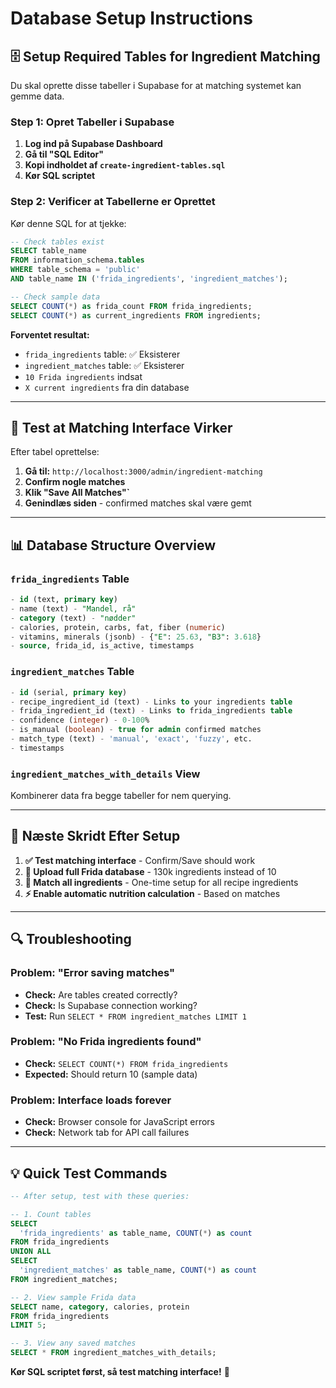 # Database Setup Instructions

## 🗄️ Setup Required Tables for Ingredient Matching

Du skal oprette disse tabeller i Supabase for at matching systemet kan gemme data.

### **Step 1: Opret Tabeller i Supabase**

1. **Log ind på Supabase Dashboard**
2. **Gå til "SQL Editor"**
3. **Kopi indholdet af `create-ingredient-tables.sql`**
4. **Kør SQL scriptet**

### **Step 2: Verificer at Tabellerne er Oprettet**

Kør denne SQL for at tjekke:
```sql
-- Check tables exist
SELECT table_name 
FROM information_schema.tables 
WHERE table_schema = 'public' 
AND table_name IN ('frida_ingredients', 'ingredient_matches');

-- Check sample data
SELECT COUNT(*) as frida_count FROM frida_ingredients;
SELECT COUNT(*) as current_ingredients FROM ingredients;
```

**Forventet resultat:**
- `frida_ingredients` table: ✅ Eksisterer 
- `ingredient_matches` table: ✅ Eksisterer
- `10 Frida ingredients` indsat
- `X current ingredients` fra din database

---

## 🔧 **Test at Matching Interface Virker**

Efter tabel oprettelse:

1. **Gå til:** `http://localhost:3000/admin/ingredient-matching`
2. **Confirm nogle matches**
3. **Klik "Save All Matches"`**
4. **Genindlæs siden** - confirmed matches skal være gemt

---

## 📊 **Database Structure Overview**

### `frida_ingredients` Table
```sql
- id (text, primary key)
- name (text) - "Mandel, rå"  
- category (text) - "nødder"
- calories, protein, carbs, fat, fiber (numeric)
- vitamins, minerals (jsonb) - {"E": 25.63, "B3": 3.618}
- source, frida_id, is_active, timestamps
```

### `ingredient_matches` Table  
```sql
- id (serial, primary key)
- recipe_ingredient_id (text) - Links to your ingredients table
- frida_ingredient_id (text) - Links to frida_ingredients table
- confidence (integer) - 0-100%
- is_manual (boolean) - true for admin confirmed matches
- match_type (text) - 'manual', 'exact', 'fuzzy', etc.
- timestamps
```

### `ingredient_matches_with_details` View
Kombinerer data fra begge tabeller for nem querying.

---

## 🚀 **Næste Skridt Efter Setup**

1. **✅ Test matching interface** - Confirm/Save should work
2. **📂 Upload full Frida database** - 130k ingredients instead of 10
3. **🔄 Match all ingredients** - One-time setup for all recipe ingredients
4. **⚡ Enable automatic nutrition calculation** - Based on matches

---

## 🔍 **Troubleshooting**

### Problem: "Error saving matches"
- **Check:** Are tables created correctly?
- **Check:** Is Supabase connection working?
- **Test:** Run `SELECT * FROM ingredient_matches LIMIT 1`

### Problem: "No Frida ingredients found"  
- **Check:** `SELECT COUNT(*) FROM frida_ingredients`
- **Expected:** Should return 10 (sample data)

### Problem: Interface loads forever
- **Check:** Browser console for JavaScript errors
- **Check:** Network tab for API call failures

---

## 💡 **Quick Test Commands**

```sql
-- After setup, test with these queries:

-- 1. Count tables
SELECT 
  'frida_ingredients' as table_name, COUNT(*) as count 
FROM frida_ingredients
UNION ALL
SELECT 
  'ingredient_matches' as table_name, COUNT(*) as count 
FROM ingredient_matches;

-- 2. View sample Frida data
SELECT name, category, calories, protein 
FROM frida_ingredients 
LIMIT 5;

-- 3. View any saved matches
SELECT * FROM ingredient_matches_with_details;
```

**Kør SQL scriptet først, så test matching interface!** 🎯